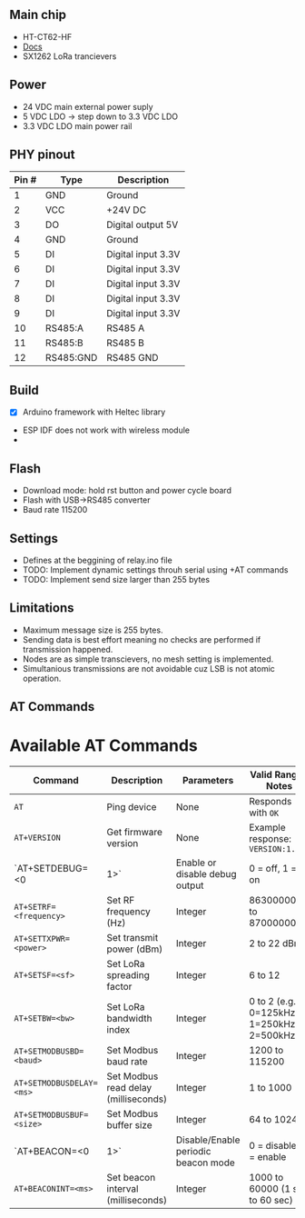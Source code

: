 ## Main chip
-  HT-CT62-HF
- [Docs](https://docs.heltec.org/en/node/esp32/ht_ct62/index.html)
- SX1262 LoRa trancievers

## Power
- 24 VDC main external power suply
- 5 VDC LDO -> step down to 3.3 VDC LDO
- 3.3 VDC LDO main power rail

## PHY pinout
| Pin # | Type      | Description                  |
|-------|-----------|------------------------------|
| 1     | GND       | Ground |
| 2     | VCC       | +24V DC |
| 3     | DO        | Digital output 5V |
| 4     | GND       | Ground |
| 5     | DI        | Digital input 3.3V |
| 6     | DI        | Digital input 3.3V |
| 7     | DI        | Digital input 3.3V |
| 8     | DI        | Digital input 3.3V |
| 9     | DI        | Digital input 3.3V |
| 10    | RS485:A   | RS485 A |
| 11    | RS485:B   | RS485 B |
| 12    | RS485:GND | RS485 GND |

## Build
- [x] Arduino framework with Heltec library
- ESP IDF does not work with wireless module
- 
## Flash
- Download mode: hold rst button and power cycle board
- Flash with USB->RS485 converter 
- Baud rate 115200

## Settings
- Defines at the beggining of relay.ino file
- TODO: Implement dynamic settings throuh serial using +AT commands
- TODO: Implement send size larger than 255 bytes

## Limitations
- Maximum message size is 255 bytes.
- Sending data is best effort meaning no checks are performed if transmission happened.
- Nodes are as simple transcievers, no mesh setting is implemented.
- Simultanious transmissions are not avoidable cuz LSB is not atomic operation.

## AT Commands
# Available AT Commands

| Command                | Description                             | Parameters                 | Valid Range / Notes             |
|------------------------|---------------------------------------|----------------------------|--------------------------------|
| `AT`                   | Ping device                           | None                      | Responds with `OK`              |
| `AT+VERSION`           | Get firmware version                  | None                      | Example response: `VERSION:1.0.0` |
| `AT+SETDEBUG=<0|1>`    | Enable or disable debug output        | 0 = off, 1 = on            |                                |
| `AT+SETRF=<frequency>` | Set RF frequency (Hz)                 | Integer                   | 863000000 to 870000000          |
| `AT+SETTXPWR=<power>`  | Set transmit power (dBm)              | Integer                   | 2 to 22 dBm                    |
| `AT+SETSF=<sf>`         | Set LoRa spreading factor             | Integer                   | 6 to 12                       |
| `AT+SETBW=<bw>`         | Set LoRa bandwidth index              | Integer                   | 0 to 2 (e.g., 0=125kHz, 1=250kHz, 2=500kHz) |
| `AT+SETMODBUSBD=<baud>` | Set Modbus baud rate                  | Integer                   | 1200 to 115200                 |
| `AT+SETMODBUSDELAY=<ms>`| Set Modbus read delay (milliseconds) | Integer                   | 1 to 1000                     |
| `AT+SETMODBUSBUF=<size>`| Set Modbus buffer size                | Integer                   | 64 to 1024                    |
| `AT+BEACON=<0|1>`       | Disable/Enable periodic beacon mode  | 0 = disable, 1 = enable    |                                |
| `AT+BEACONINT=<ms>`     | Set beacon interval (milliseconds)   | Integer                   | 1000 to 60000 (1 sec to 60 sec) |


